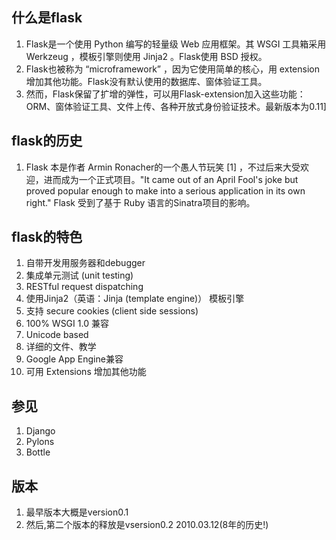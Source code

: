 ## 什么是flask
1. Flask是一个使用 Python 编写的轻量级 Web 应用框架。其 WSGI 工具箱采用 Werkzeug ，模板引擎则使用 Jinja2 。Flask使用 BSD 授权。
2. Flask也被称为 “microframework” ，因为它使用简单的核心，用 extension 增加其他功能。Flask没有默认使用的数据库、窗体验证工具。
3. 然而，Flask保留了扩增的弹性，可以用Flask-extension加入这些功能：ORM、窗体验证工具、文件上传、各种开放式身份验证技术。最新版本为0.11]

## flask的历史
1. Flask 本是作者 Armin Ronacher的一个愚人节玩笑 [1]  ，不过后来大受欢迎，进而成为一个正式项目。"It came out of an April Fool's joke but proved popular enough to make into a serious application in its own right." Flask 受到了基于 Ruby 语言的Sinatra项目的影响。

## flask的特色
1. 自带开发用服务器和debugger
2. 集成单元测试 (unit testing)
3. RESTful request dispatching
4. 使用Jinja2（英语：Jinja (template engine)） 模板引擎
5. 支持 secure cookies (client side sessions)
6. 100% WSGI 1.0 兼容
7. Unicode based
8. 详细的文件、教学
9. Google App Engine兼容
10. 可用 Extensions 增加其他功能

## 参见
1. Django
2. Pylons
3. Bottle

## 版本
1. 最早版本大概是version0.1
2. 然后,第二个版本的释放是vsersion0.2 2010.03.12(8年的历史!)